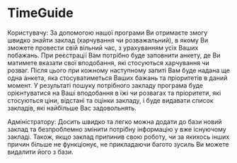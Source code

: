 TimeGuide
=========
Користувачу: За допомогою нашої програми Ви отримаєте змогу швидко знайти заклад (харчування чи розважальний), в якому Ви зможете провести свій вільний час, з урахуванням усіх Ваших побажань. При реєстрації Вам потрібно буде заповнити анкету, де Ви матимете вказати свої вподобання, які стосуються харчування чи розваг. Після цього при кожному наступному запиті Вам буде надана ще одна анкета, яка стосуватиметься Ваших бажань та пріоритетів в даний момент. У результаті пошуку потрібного закладу програма буде орієнтуватися на Ваші вподобання в їжі чи розвагах та пріоритети, які стосуються ціни, відстані та оцінки закладу, і буде видавати список закладів, які найбільше Вас задовольнять.


Адміністратору: Досить швидко та легко можна додати до бази новий заклад та безпроблемно змінити потрібну інформацію у вже існуючому закладі. Також, якщо заклад припинив свою роботу, чи за якихось інших причин більше не функціонує, не прикладаючи багото зусиль Ви можете видалити його з бази.
